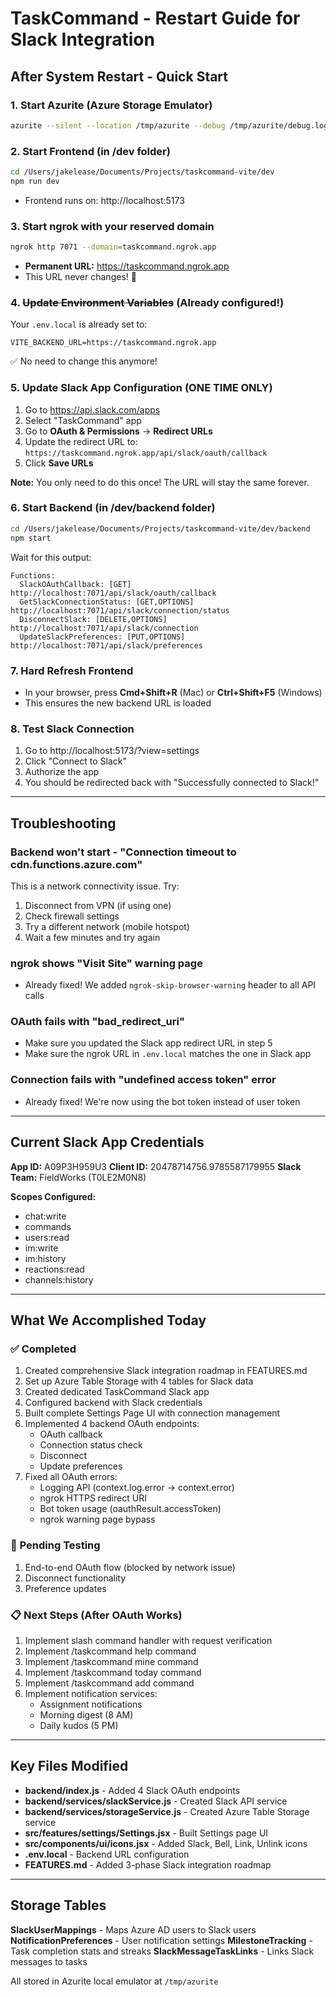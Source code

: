 # TaskCommand - Restart Guide for Slack Integration

## After System Restart - Quick Start

### 1. Start Azurite (Azure Storage Emulator)
```bash
azurite --silent --location /tmp/azurite --debug /tmp/azurite/debug.log &
```

### 2. Start Frontend (in /dev folder)
```bash
cd /Users/jakelease/Documents/Projects/taskcommand-vite/dev
npm run dev
```
- Frontend runs on: http://localhost:5173

### 3. Start ngrok with your reserved domain
```bash
ngrok http 7071 --domain=taskcommand.ngrok.app
```
- **Permanent URL:** https://taskcommand.ngrok.app
- This URL never changes! 🎉

### 4. ~~Update Environment Variables~~ (Already configured!)
Your `.env.local` is already set to:
```env
VITE_BACKEND_URL=https://taskcommand.ngrok.app
```
✅ No need to change this anymore!

### 5. Update Slack App Configuration (ONE TIME ONLY)
1. Go to https://api.slack.com/apps
2. Select "TaskCommand" app
3. Go to **OAuth & Permissions** → **Redirect URLs**
4. Update the redirect URL to: `https://taskcommand.ngrok.app/api/slack/oauth/callback`
5. Click **Save URLs**

**Note:** You only need to do this once! The URL will stay the same forever.

### 6. Start Backend (in /dev/backend folder)
```bash
cd /Users/jakelease/Documents/Projects/taskcommand-vite/dev/backend
npm start
```

Wait for this output:
```
Functions:
  SlackOAuthCallback: [GET] http://localhost:7071/api/slack/oauth/callback
  GetSlackConnectionStatus: [GET,OPTIONS] http://localhost:7071/api/slack/connection/status
  DisconnectSlack: [DELETE,OPTIONS] http://localhost:7071/api/slack/connection
  UpdateSlackPreferences: [PUT,OPTIONS] http://localhost:7071/api/slack/preferences
```

### 7. Hard Refresh Frontend
- In your browser, press **Cmd+Shift+R** (Mac) or **Ctrl+Shift+F5** (Windows)
- This ensures the new backend URL is loaded

### 8. Test Slack Connection
1. Go to http://localhost:5173/?view=settings
2. Click "Connect to Slack"
3. Authorize the app
4. You should be redirected back with "Successfully connected to Slack!"

---

## Troubleshooting

### Backend won't start - "Connection timeout to cdn.functions.azure.com"
This is a network connectivity issue. Try:
1. Disconnect from VPN (if using one)
2. Check firewall settings
3. Try a different network (mobile hotspot)
4. Wait a few minutes and try again

### ngrok shows "Visit Site" warning page
- Already fixed! We added `ngrok-skip-browser-warning` header to all API calls

### OAuth fails with "bad_redirect_uri"
- Make sure you updated the Slack app redirect URL in step 5
- Make sure the ngrok URL in `.env.local` matches the one in Slack app

### Connection fails with "undefined access token" error
- Already fixed! We're now using the bot token instead of user token

---

## Current Slack App Credentials

**App ID:** A09P3H959U3
**Client ID:** 20478714756.9785587179955
**Slack Team:** FieldWorks (T0LE2M0N8)

**Scopes Configured:**
- chat:write
- commands
- users:read
- im:write
- im:history
- reactions:read
- channels:history

---

## What We Accomplished Today

### ✅ Completed
1. Created comprehensive Slack integration roadmap in FEATURES.md
2. Set up Azure Table Storage with 4 tables for Slack data
3. Created dedicated TaskCommand Slack app
4. Configured backend with Slack credentials
5. Built complete Settings Page UI with connection management
6. Implemented 4 backend OAuth endpoints:
   - OAuth callback
   - Connection status check
   - Disconnect
   - Update preferences
7. Fixed all OAuth errors:
   - Logging API (context.log.error → context.error)
   - ngrok HTTPS redirect URI
   - Bot token usage (oauthResult.accessToken)
   - ngrok warning page bypass

### 🔄 Pending Testing
1. End-to-end OAuth flow (blocked by network issue)
2. Disconnect functionality
3. Preference updates

### 📋 Next Steps (After OAuth Works)
1. Implement slash command handler with request verification
2. Implement /taskcommand help command
3. Implement /taskcommand mine command
4. Implement /taskcommand today command
5. Implement /taskcommand add command
6. Implement notification services:
   - Assignment notifications
   - Morning digest (8 AM)
   - Daily kudos (5 PM)

---

## Key Files Modified

- **backend/index.js** - Added 4 Slack OAuth endpoints
- **backend/services/slackService.js** - Created Slack API service
- **backend/services/storageService.js** - Created Azure Table Storage service
- **src/features/settings/Settings.jsx** - Built Settings page UI
- **src/components/ui/icons.jsx** - Added Slack, Bell, Link, Unlink icons
- **.env.local** - Backend URL configuration
- **FEATURES.md** - Added 3-phase Slack integration roadmap

---

## Storage Tables

**SlackUserMappings** - Maps Azure AD users to Slack users
**NotificationPreferences** - User notification settings
**MilestoneTracking** - Task completion stats and streaks
**SlackMessageTaskLinks** - Links Slack messages to tasks

All stored in Azurite local emulator at `/tmp/azurite`
